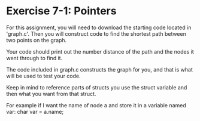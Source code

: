 # Exercise 7-1: Pointers

For this assignment, you will need to download the starting code located in 'graph.c'. Then you will construct code to find the shortest path between two points on the graph.

Your code should print out the number distance of the path and the nodes it went through to find it.

The code included in graph.c constructs the graph for you, and that is what will be used to test your code.

Keep in mind to reference parts of structs you use the struct variable and then what you want from that struct. 

For example if I want the name of node a and store it in a variable named var: char var = a.name;